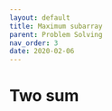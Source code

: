 ```yaml
---
layout: default
title: Maximum subarray
parent: Problem Solving
nav_order: 3
date: 2020-02-06
---
```


# Two sum